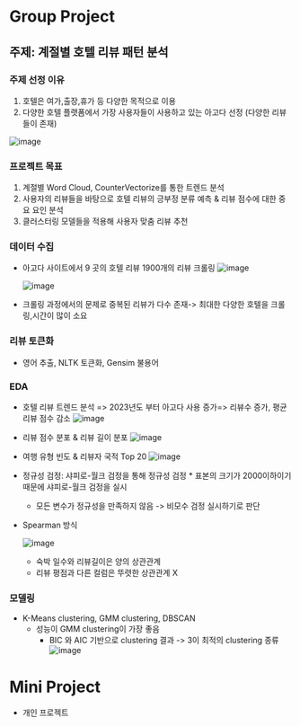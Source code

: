 
# Group Project

## 주제: 계절별 호텔 리뷰 패턴 분석
  ### 주제 선정 이유
   1. 호텔은 여가,출장,휴가 등 다양한 목적으로 이용
   2. 다양한 호텔 플랫폼에서 가장 사용자들이 사용하고 있는 아고다 선정 (다양한 리뷰들이 존재)
 
  ![image](https://github.com/user-attachments/assets/4962c882-4b94-43e0-b139-eb3309d101db)

  ### 프로젝트 목표
   1. 계절별 Word Cloud, CounterVectorize를 통한 트렌드 분석
   2. 사용자의 리뷰들을 바탕으로 호텔 리뷰의 긍부정 분류 예측 & 리뷰 점수에 대한 중요 요인 분석
   3. 클러스터링 모델들을 적용해 사용자 맞춤 리뷰 추천
  ### 데이터 수집
   * 아고다 사이트에서 9 곳의 호텔 리뷰 1900개의 리뷰 크롤링
     ![image](https://github.com/user-attachments/assets/fdc9df8e-c39d-4068-867d-9a1373ee715b)


     ![image](https://github.com/user-attachments/assets/1d4fa610-6df4-4fa4-ab93-08bde96f3e48)

   * 크롤링 과정에서의 문제로 중복된 리뷰가 다수 존재-> 최대한 다양한 호텔을 크롤링,시간이 많이 소요
 
  ### 리뷰 토큰화
   * 영어 추출, NLTK 토큰화, Gensim 불용어
  ### EDA
   * 호텔 리뷰 트렌드 분석 => 2023년도 부터 아고다 사용 증가=> 리뷰수 증가, 평균 리뷰 점수 감소
     ![image](https://github.com/user-attachments/assets/46d6393c-903e-4bc5-b6a8-388a4f79bfd4)

   * 리뷰 점수 분포 & 리뷰 길이 분포
     ![image](https://github.com/user-attachments/assets/737d9f91-95f1-4f24-a5e3-07f87d061e60)

   * 여행 유형 빈도 & 리뷰자 국적 Top 20
     ![image](https://github.com/user-attachments/assets/60dca76c-c711-4aa6-a479-484ea8a319ee)


   * 정규성 검정: 샤피로-월크 검정을 통해 정규성 검정
    * 표본의 크기가 2000이하이기 때문에 샤피로-월크 검정을 실시
     * 모든 변수가 정규성을 만족하지 않음 -> 비모수 검정 실시하기로 판단
   
   * Spearman 방식

     ![image](https://github.com/user-attachments/assets/2392396b-a9b7-41d8-b0b4-ab5aead62e3e)

      
      * 숙박 일수와 리뷰길이은 양의 상관관계
      * 리뷰 평점과 다른 컬럼은 뚜렷한 상관관계 X
  
  ### 모델링

  * K-Means clustering, GMM clustering, DBSCAN
    * 성능이 GMM clustering이 가장 좋음
      * BIC 와 AIC 기반으로 clustering 결과 -> 3이 최적의 clustering 종류
        ![image](https://github.com/user-attachments/assets/dbf44010-6821-470c-8383-e84eff22a3b9)

# Mini Project

* 개인 프로젝트


